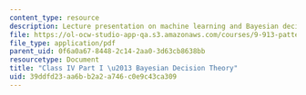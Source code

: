 ```yaml
---
content_type: resource
description: Lecture presentation on machine learning and Bayesian decision making.
file: https://ol-ocw-studio-app-qa.s3.amazonaws.com/courses/9-913-pattern-recognition-for-machine-vision-fall-2004/39ddfd23aa6bb2a2a746c0e9c43ca309_class4_1.pdf
file_type: application/pdf
parent_uid: 0f6a0a67-8448-2c14-2aa0-3d63cb8638bb
resourcetype: Document
title: "Class IV Part I \u2013 Bayesian Decision Theory"
uid: 39ddfd23-aa6b-b2a2-a746-c0e9c43ca309
---
```

